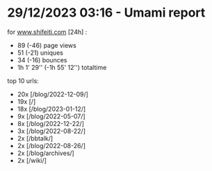 # 29/12/2023 03:16 - Umami report
for www.shifeiti.com [24h] :

 - 89 (-46) page views
 - 51 (-21) uniques
 - 34 (-16) bounces
 - 1h 1' 29'' (-1h 55' 12'') totaltime


top 10 urls:
 - 20x [/blog/2022-12-09/]
 - 19x [/]
 - 18x [/blog/2023-01-12/]
 - 9x [/blog/2022-05-07/]
 - 8x [/blog/2022-12-22/]
 - 3x [/blog/2022-08-22/]
 - 2x [/bbtalk/]
 - 2x [/blog/2022-08-26/]
 - 2x [/blog/archives/]
 - 2x [/wiki/]


